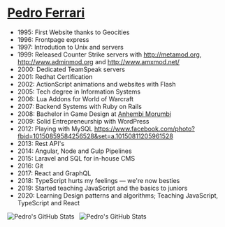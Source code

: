 # <a href="https://www.linkedin.com/in/thepedroferrari/">Pedro Ferrari</a>

- 1995: First Website thanks to Geocities
- 1996: Frontpage express
- 1997: Introdution to Unix and servers
- 1999: Released Counter Strike servers with http://metamod.org, http://www.adminmod.org and http://www.amxmod.net/
- 2000: Dedicated TeamSpeak servers
- 2001: Redhat Certification
- 2002: ActionScript animations and websites with Flash
- 2005: Tech degree in Information Systems
- 2006: Lua Addons for World of Warcraft
- 2007: Backend Systems with Ruby on Rails
- 2008: Bachelor in Game Design at [Anhembi Morumbi](https://portal.anhembi.br/graduacao/cursos/design-de-games/)
- 2009: Solid Entrepreneurship with WordPress
- 2012: Playing with MySQL https://www.facebook.com/photo?fbid=10150859584256528&set=a.10150811205961528
- 2013: Rest API's
- 2014: Angular, Node and Gulp Pipelines
- 2015: Laravel and SQL for in-house CMS
- 2016: Git
- 2017: React and GraphQL
- 2018: TypeScript hurts my feelings — we're now besties
- 2019: Started teaching JavaScript and the basics to juniors
- 2020: Learning Design patterns and algorithms; Teaching JavaScript, TypeScript and React

<p>
<img src="https://github-readme-stats.vercel.app/api/top-langs/?username=thepedroferrari" alt="Pedro's GitHub Stats" />
&nbsp;
<img src="https://github-readme-stats.vercel.app/api?username=thepedroferrari&&show_icons=true" alt="Pedro's GitHub Stats" />
</p>
